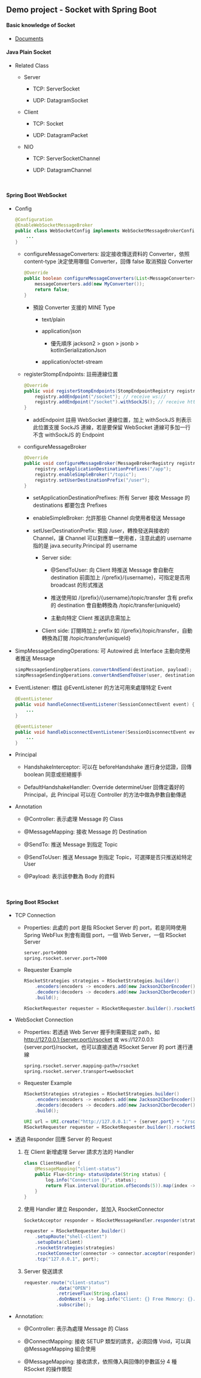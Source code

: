 ## Demo project - Socket with Spring Boot

#### Basic knowledge of Socket

- [Documents](https://github.com/jake-tw/documents/blob/master/network/internet-protocol.md)

#### Java Plain Socket

- Related Class

    - Server

        - TCP: ServerSocket

        - UDP: DatagramSocket

    - Client

        - TCP: Socket

        - UDP: DatagramPacket

    - NIO

        - TCP: ServerSocketChannel

        - UDP: DatagramChannel

<br>

#### Spring Boot WebSocket

- Config

    ```java
    @Configuration
    @EnableWebSocketMessageBroker
    public class WebSocketConfig implements WebSocketMessageBrokerConfigurer {
        ...
    }
    ```

    - configureMessageConverters: 設定接收傳送資料的 Converter，依照 content-type 決定使用哪個 Converter，回傳 false 取消預設 Converter

        ```java
        @Override
        public boolean configureMessageConverters(List<MessageConverter> messageConverters) {
            messageConverters.add(new MyConverter());
            return false;
        }
        ```

        - 預設 Converter 支援的 MINE Type

            - text/plain

            - application/json
                
                - 優先順序 jackson2 > gson > jsonb > kotlinSerializationJson

            - application/octet-stream

    - registerStompEndpoints: 註冊連線位置

        ```java
        @Override
        public void registerStompEndpoints(StompEndpointRegistry registry) {
            registry.addEndpoint("/socket"); // receive ws://
            registry.addEndpoint("/socket").withSockJS(); // receive http://
        }
        ```

        - addEndpoint 註冊 WebSocket 連線位置，加上 withSockJS 則表示此位置支援 SockJS 連線，若是要保留 WebSocket 連線可多加一行不含 withSockJS 的 Endpoint

    - configureMessageBroker

        ```java
        @Override
        public void configureMessageBroker(MessageBrokerRegistry registry) {
            registry.setApplicationDestinationPrefixes("/app");
            registry.enableSimpleBroker("/topic");
            registry.setUserDestinationPrefix("/user");
        }
        ```

        - setApplicationDestinationPrefixes: 所有 Server 接收 Message 的 destinations 都要包含 Prefixes

        - enableSimpleBroker: 允許那些 Channel 向使用者發送 Message

        - setUserDestinationPrefix: 預設 /user，轉換發送與接收的 Channel，讓 Channel 可以對應單一使用者，注意此處的 username 指的是 java.security.Principal 的 username

            - Server side: 
            
                - @SendToUser: 向 Client 時推送 Message 會自動在 destination 前面加上 /{prefix}/{username}，可指定是否用 broadcast 的形式推送

                - 推送使用如 /{prefix}/{username}/topic/transfer 含有 prefix 的 destination 會自動轉換為 /topic/transfer{uniqueId}

                - 主動向特定 Client 推送訊息需加上 

            - Client side: 訂閱時加上 prefix 如 /{prefix}/topic/transfer，自動轉換為訂閱 /topic/transfer{uniqueId}

- SimpMessageSendingOperations: 可 Autowired 此 Interface 主動向使用者推送 Message

    ```java
    simpMessageSendingOperations.convertAndSend(destination, payload);
    simpMessageSendingOperations.convertAndSendToUser(user, destination, payload);
    ```

- EventListener: 標註 @EventListener 的方法可用來處理特定 Event

    ```java
    @EventListener
    public void handleConnectEventListener(SessionConnectEvent event) {
        ...
    }

    @EventListener
    public void handleDisconnectEventListener(SessionDisconnectEvent event) {
        ...
    }
    ```

- Principal

    - HandshakeInterceptor: 可以在 beforeHandshake 進行身分認證，回傳 boolean 同意或拒絕握手

    - DefaultHandshakeHandler: Override determineUser 回傳定義好的 Principal，此 Principal 可以在 Controller 的方法中做為參數自動傳遞

- Annotation

    - @Controller: 表示處理 Message 的 Class

    - @MessageMapping: 接收 Message 的 Destination

    - @SendTo: 推送 Message 到指定 Topic

    - @SendToUser: 推送 Message 到指定 Topic，可選擇是否只推送給特定 User

    - @Payload: 表示該參數為 Body 的資料

<br>

#### Spring Boot RSocket

- TCP Connection

    - Properties: 此處的 port 是指 RSocket Server 的 port，若是同時使用 Spring WebFlux 則會有兩個 port，一個 Web Server，一個 RSocket Server

        ```txt
        server.port=9000
        spring.rsocket.server.port=7000
        ```

    - Requester Example

        ```java
        RSocketStrategies strategies = RSocketStrategies.builder()
            .encoders(encoders -> encoders.add(new Jackson2CborEncoder()))
            .decoders(decoders -> decoders.add(new Jackson2CborDecoder()))
            .build();

        RSocketRequester requester = RSocketRequester.builder().rsocketStrategies(strategies).tcp("127.0.0.1", 7000);
        ```

- WebSocket Connection

    - Properties: 若透過 Web Server 握手則需要指定 path，如 http://127.0.0.1:{server.port}/rsocket 或 ws://127.0.0.1:{server.port}/rsocket，也可以直接透過 RSocket Server 的 port 進行連線

        ```txt
        spring.rsocket.server.mapping-path=/rsocket
        spring.rsocket.server.transport=websocket
        ```

    - Requester Example

        ```java
        RSocketStrategies strategies = RSocketStrategies.builder()
            .encoders(encoders -> encoders.add(new Jackson2CborEncoder()))
            .decoders(decoders -> decoders.add(new Jackson2CborDecoder()))
            .build();

        URI url = URI.create("http://127.0.0.1:" + {server.port} + "/rsocket");
        RSocketRequester requester = RSocketRequester.builder().rsocketStrategies(strategies).websocket(url);
        ```

- 透過 Responder 回應 Server 的 Request

    1. 在 Client 新增處理 Server 請求方法的 Handler

        ```java
        class ClientHandler {
            @MessageMapping("client-status")
            public Flux<String> statusUpdate(String status) {
                log.info("Connection {}", status);
                return Flux.interval(Duration.ofSeconds(5)).map(index -> String.valueOf(Runtime.getRuntime().freeMemory()));
            }
        }
        ```

    2. 使用 Handler 建立 Responder，並加入 RsocketConnector

        ```java
        SocketAcceptor responder = RSocketMessageHandler.responder(strategies, new ClientHandler());

        requester = RSocketRequester.builder()
            .setupRoute("shell-client")
            .setupData(client)
            .rsocketStrategies(strategies)
            .rsocketConnector(connector -> connector.acceptor(responder))
            .tcp("127.0.0.1", port);
        ```

    3. Server 發送請求

        ```java
        requester.route("client-status")
                    .data("OPEN")
                    .retrieveFlux(String.class)
                    .doOnNext(s -> log.info("Client: {} Free Memory: {}.", client, s))
                    .subscribe();
        ```

- Annotation:

    - @Controller: 表示為處理 Message 的 Class

    - @ConnectMapping: 接收 SETUP 類型的請求，必須回傳 Void，可以與 @MessageMapping 組合使用

    - @MessageMapping: 接收請求，依照傳入與回傳的參數區分 4 種 RSocket 的操作類型